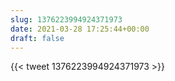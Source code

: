 ```yaml
---
slug: 1376223994924371973
date: 2021-03-28 17:25:44+00:00
draft: false
---
```


{{< tweet 1376223994924371973 >}}
